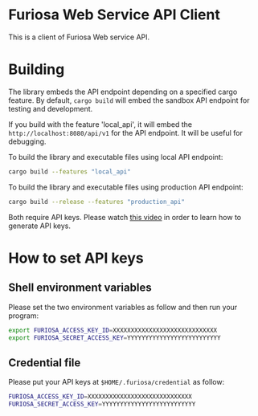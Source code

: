 # Furiosa Web Service API Client
This is a client of Furiosa Web service API.

# Building

The library embeds the API endpoint depending on a specified cargo feature. 
By default, `cargo build` will embed the sandbox API endpoint for testing and development.

If you build with the feature 'local_api', it will embed the `http://localhost:8080/api/v1` for the API endpoint.
It will be useful for debugging.

To build the library and executable files using local API endpoint:
```sh
cargo build --features "local_api"
```

To build the library and executable files using production API endpoint:
```sh
cargo build --release --features "production_api"
```

Both require API keys. 
Please watch [this video](https://drive.google.com/file/d/1DLj4i6SEvGeq5eDnemTK15Trajamc8LW/view?usp=sharing) 
in order to learn how to generate API keys.

# How to set API keys


## Shell environment variables
Please set the two environment variables as follow and then run your program:
```sh
export FURIOSA_ACCESS_KEY_ID=XXXXXXXXXXXXXXXXXXXXXXXXXXXXX
export FURIOSA_SECRET_ACCESS_KEY=YYYYYYYYYYYYYYYYYYYYYYYYYY
``` 

## Credential file
Please put your API keys at `$HOME/.furiosa/credential` as follow:
```sh
FURIOSA_ACCESS_KEY_ID=XXXXXXXXXXXXXXXXXXXXXXXXXXXXX
FURIOSA_SECRET_ACCESS_KEY=YYYYYYYYYYYYYYYYYYYYYYYYYY
```
